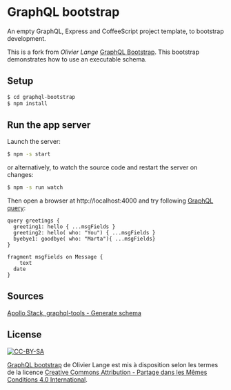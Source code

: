 # GraphQL bootstrap


An empty GraphQL, Express and CoffeeScript project template, to bootstrap development.

This is a fork from *Olivier Lange* [GraphQL Bootstrap](https://github.com/olange/graphql-bootstrap).
This bootstrap demonstrates how to use an executable schema.


## Setup

```bash
$ cd graphql-bootstrap
$ npm install
````

## Run the app server

Launch the server:

```bash
$ npm -s start
```

or alternatively, to watch the source code and restart the server on changes:


```bash
$ npm -s run watch
```

Then open a browser at http://localhost:4000 and try following [GraphQL query](http://graphql.org/learn/queries/):

```raw
query greetings {
  greeting1: hello { ...msgFields }
  greeting2: hello( who: "You") { ...msgFields }
  byebye1: goodbye( who: "Marta"){ ...msgFields}
}

fragment msgFields on Message {
	text
  date
}
```

## Sources
[Apollo Stack, graphql-tools - Generate schema](http://dev.apollodata.com/tools/graphql-tools/generate-schema.html)

## License

[![CC-BY-SA](http://i.creativecommons.org/l/by-sa/4.0/80x15.png)](http://creativecommons.org/licenses/by-sa/4.0/)

[GraphQL bootstrap](https://github.com/olange/graphql-bootstrap) de Olivier Lange est mis à disposition selon les termes de la licence [Creative Commons Attribution - Partage dans les Mêmes Conditions 4.0 International](http://creativecommons.org/licenses/by-sa/4.0/).
